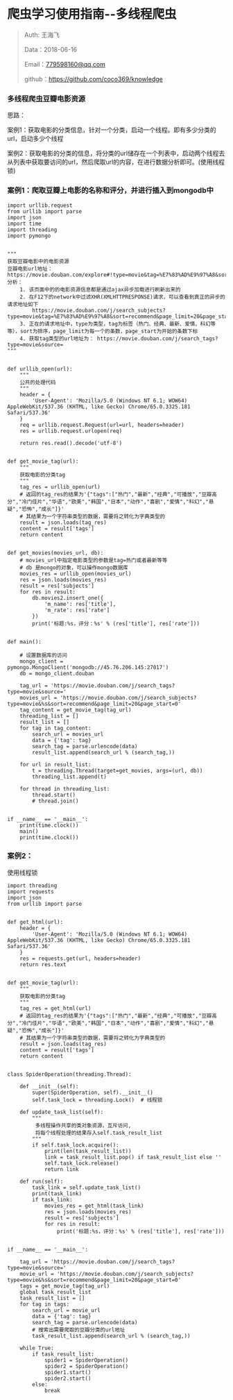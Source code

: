 
# 爬虫学习使用指南--多线程爬虫

>Auth: 王海飞
>
>Data：2018-06-16
>
>Email：779598160@qq.com
>
>github：https://github.com/coco369/knowledge 	
	

### 多线程爬虫豆瓣电影资源

思路：

案例1：获取电影的分类信息，针对一个分类，启动一个线程。即有多少分类的url，启动多少个线程

案例2：获取电影的分类的信息，将分类的url储存在一个列表中，启动两个线程去从列表中获取要访问的url，然后爬取url的内容，在进行数据分析即可。(使用线程锁)

### 案例1：爬取豆瓣上电影的名称和评分，并进行插入到mongodb中
	
	import urllib.request
	from urllib import parse
	import json
	import time
	import threading
	import pymongo
	
	
	"""
	获取豆瓣电影中的电影资源
	豆瓣电影url地址：https://movie.douban.com/explore#!type=movie&tag=%E7%83%AD%E9%97%A8&sort=recommend&page_limit=20&page_start=0
	分析：
	    1. 该页面中的的电影资源信息都是通过ajax异步加载进行刷新出来的
	    2. 在F12下的network中过滤XHR(XMLHTTPRESPONSE)请求，可以查看到真正的异步的请求地址如下
	        https://movie.douban.com/j/search_subjects?type=movie&tag=%E7%83%AD%E9%97%A8&sort=recommend&page_limit=20&page_start=20
	    3. 正在的请求地址中，type为类型，tag为标签（热门、经典、最新、爱情、科幻等等），sort为排序，page_limit为每一个的条数，page_start为开始的条数下标
	    4. 获取tag类型的url地址为： https://movie.douban.com/j/search_tags?type=movie&source=
	"""
	
	
	def urllib_open(url):
	    """
	    公共的处理代码
	    """
	    header = {
	        'User-Agent': 'Mozilla/5.0 (Windows NT 6.1; WOW64) AppleWebKit/537.36 (KHTML, like Gecko) Chrome/65.0.3325.181 Safari/537.36'
	    }
	    req = urllib.request.Request(url=url, headers=header)
	    res = urllib.request.urlopen(req)
	
	    return res.read().decode('utf-8')
	
	
	def get_movie_tag(url):
	    """
	    获取电影的分类tag
	    """
	    tag_res = urllib_open(url)
	    # 返回的tag_res的结果为'{"tags":["热门","最新","经典","可播放","豆瓣高分","冷门佳片","华语","欧美","韩国","日本","动作","喜剧","爱情","科幻","悬疑","恐怖","成长"]}'
	    # 其结果为一个字符串类型的数据，需要将之转化为字典类型的
	    result = json.loads(tag_res)
	    content = result['tags']
	    return content
	
	
	def get_movies(movies_url, db):
	    # movies_url中指定电影类型的参数是tag=热门或者最新等等
	    # db 是mongo的对象，可以操作mongo数据库
	    movies_res = urllib_open(movies_url)
	    res = json.loads(movies_res)
	    result = res['subjects']
	    for res in result:
	        db.movies2.insert_one({
	            'm_name': res['title'],
	            'm_rate': res['rate']
	        })
	        print('标题:%s，评分：%s' % (res['title'], res['rate']))
	
	
	def main():
	
	    # 设置数据库的访问
	    mongo_client = pymongo.MongoClient('mongodb://45.76.206.145:27017')
	    db = mongo_client.douban
	
	    tag_url = 'https://movie.douban.com/j/search_tags?type=movie&source='
	    movies_url = 'https://movie.douban.com/j/search_subjects?type=movie&%s&sort=recommend&page_limit=20&page_start=0'
	    tag_content = get_movie_tag(tag_url)
	    threading_list = []
	    result_list = []
	    for tag in tag_content:
	        search_url = movies_url
	        data = {'tag': tag}
	        search_tag = parse.urlencode(data)
	        result_list.append(search_url % (search_tag,))
	
	    for url in result_list:
	        t = threading.Thread(target=get_movies, args=(url, db))
	        threading_list.append(t)
	
	    for thread in threading_list:
	        thread.start()
	        # thread.join()
	
	
	if __name__ == '__main__':
	    print(time.clock())
	    main()
	    print(time.clock())
	    

### 案例2：

使用线程锁

	import threading
	import requests
	import json
	from urllib import parse
	
	
	def get_html(url):
	    header = {
	        'User-Agent': 'Mozilla/5.0 (Windows NT 6.1; WOW64) AppleWebKit/537.36 (KHTML, like Gecko) Chrome/65.0.3325.181 Safari/537.36'
	    }
	    res = requests.get(url, headers=header)
	    return res.text
	
	
	def get_movie_tag(url):
	    """
	    获取电影的分类tag
	    """
	    tag_res = get_html(url)
	    # 返回的tag_res的结果为'{"tags":["热门","最新","经典","可播放","豆瓣高分","冷门佳片","华语","欧美","韩国","日本","动作","喜剧","爱情","科幻","悬疑","恐怖","成长"]}'
	    # 其结果为一个字符串类型的数据，需要将之转化为字典类型的
	    result = json.loads(tag_res)
	    content = result['tags']
	    return content
	
	
	class SpiderOperation(threading.Thread):
	
	    def __init__(self):
	        super(SpiderOperation, self).__init__()
	        self.task_lock = threading.Lock()  # 线程锁
	
	    def update_task_list(self):
	        """
	         多线程操作共享的类对象资源，互斥访问,
	         将每个线程处理的结果存入self.task_result_list
	        """
	        if self.task_lock.acquire():
	            print(len(task_result_list))
	            link = task_result_list.pop() if task_result_list else ''
	            self.task_lock.release()
	            return link
	
	    def run(self):
	        task_link = self.update_task_list()
	        print(task_link)
	        if task_link:
	            movies_res = get_html(task_link)
	            res = json.loads(movies_res)
	            result = res['subjects']
	            for res in result:
	                print('标题:%s，评分：%s' % (res['title'], res['rate']))
	
	
	if __name__ == '__main__':
	
	    tag_url = 'https://movie.douban.com/j/search_tags?type=movie&source='
	    movie_url = 'https://movie.douban.com/j/search_subjects?type=movie&%s&sort=recommend&page_limit=20&page_start=0'
	    tags = get_movie_tag(tag_url)
	    global task_result_list
	    task_result_list = []
	    for tag in tags:
	        search_url = movie_url
	        data = {'tag': tag}
	        search_tag = parse.urlencode(data)
	        # 搜索出需要爬取的豆瓣分类的url地址
	        task_result_list.append(search_url % (search_tag,))
	
	    while True:
	        if task_result_list:
	            spider1 = SpiderOperation()
	            spider2 = SpiderOperation()
	            spider1.start()
	            spider2.start()
	        else:
	            break
	
	
	
